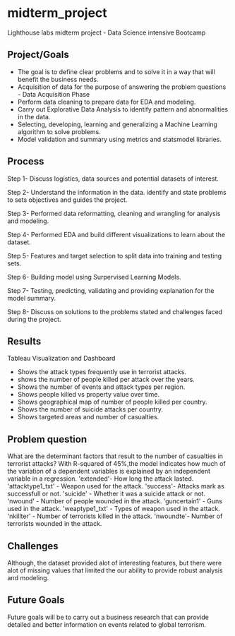 # midterm_project
Lighthouse labs midterm project - Data Science intensive Bootcamp

## Project/Goals
- The goal is to define clear problems and to solve it in a way that will benefit the business needs.
- Acquisition of data for the purpose of answering the problem questions - Data Acquisition Phase
- Perform data cleaning to prepare data for EDA and modeling.
- Carry out Explorative Data Analysis to identify pattern and abnormalities in the data.
- Selecting, developing, learning and generalizing a Machine Learning algorithm to solve problems.
- Model validation and summary using metrics and statsmodel libraries.

## Process
Step 1- Discuss logistics, data sources and potential datasets of interest.

Step 2- Understand the information in the data. identify and state problems to sets objectives and guides the project.

Step 3- Performed data reformatting, cleaning and wrangling for analysis and modeling.

Step 4- Performed EDA and build different visualizations to learn about the dataset.

Step 5- Features and target selection to split data into training and testing sets.

Step 6- Building model using Surpervised Learning Models.

Step 7- Testing, predicting, validating and providing explanation for the model summary.

Step 8- Discuss on solutions to the problems stated and challenges faced during the project.


## Results


Tableau Visualization and Dashboard
- Shows the attack types frequently use in terrorist attacks.
- shows the number of people killed per attack over the years.
- Shows the number of events and attack types per region.
- Shows people killed vs property value over time.
- Shows geographical map of number of people killed per country.
- Shows the number of suicide attacks per country.
- Shows targeted areas and number of casualties.

## Problem question
What are the determinant factors that result to the number of casualties in terrorist attacks?
With R-squared of 45%,the model indicates how much of the variation of a dependent variables is explained by an independent variable in a regression.
'extended'- How long the attack lasted.
'attacktype1_txt' - Weapon used for the attack.
'success'- Attacks mark as successfull or not.
'suicide' - Whether it was a suicide attack or not.
'nwound' - Number of people wounded in the attack.
'guncertain1' - Guns used in the attack.
'weaptype1_txt' - Types of weapon used in the attack.
'nkillter' - Number of terrorists killed in the attack.
'nwoundte'- Number of terrorists wounded in the attack.


## Challenges 
Although, the dataset provided alot of interesting features, but there were alot of missing values that limited the our ability to provide robust analysis and modeling.

## Future Goals
Future goals will be to carry out a business research that can provide detailed and better information on events related to global terrorism.